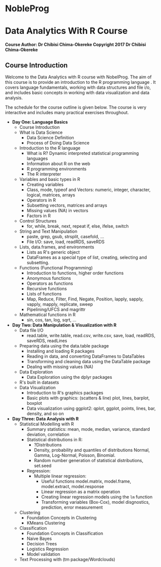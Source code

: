 # NobleProg

# Data Analytics With R Course

**Course Author: Dr Chibisi Chima-Okereke
Copyright 2017 Dr Chibisi Chima-Okereke**

## Course Introduction

Welcome to the Data Analytics with R course with NobelProg. The aim of this course is to provide an introduction to the R programming language . It covers language fundamentals, working with data structures and file i/o, and includes basic concepts in working with data visualization and data analysis.

The schedule for the course outline is given below. The course is very interactive and includes many practical exercises throughout.

* **Day One: Language Basics**
    * Course Introduction
    * What is Data Science
        * Data Science Definition
        * Process of Doing Data Science
    * Introduction to the R language
        * What is R? Dynamic interpreted statistical programming languages
        * Information about R on the web
        * R programming environments
        * The R interpreter
    * Variables and basic types in R
        * Creating variables
        * Class, mode, typeof and Vectors: numeric, integer, character, logical, matrices, arrays
        * Operators in R
        * Subsetting vectors, matrices and arrays
        * Missing values (NA) in vectors
        * Factors in R
    * Control Structures
        * for, while, break, next, repeat if, else, ifelse, switch
    * String and Text Manipulation
        * paste, grep, gsub, strsplit, casefold, ...
        * File I/O: save, load, readRDS, saveRDS
    * Lists, data.frames, and environments
        * Lists as R's generic object
        * DataFrames as a special type of list, creating, selecting and subsetting.
    * Functions (Functional Programming)
        * Introduction to functions, higher order functions
        * Anonymous functions
        * Operators as functions
        * Recursive functions
        * Lists of functions
        * Map, Reduce, Filter, Find, Negate, Position, lapply, sapply, vapply, mapply, replicate, sweep
        * Pipelining/UFCS and magrittr
    * Mathematical functions in R
        * sin, cos, tan, log, sqrt, ...
* **Day Two: Data Manipulation & Visualization with R**
    * Data file I/O
        * read.table, write.table, read.csv, write.csv, save, load, readRDS, saveRDS, readLines
    * Preparing data using the data.table package
        * Installing and loading R packages
        * Reading in data, and converting DataFrames to DataTables
        * Transforming and cleaning data using the DataTable package
        * Dealing with missing values (NA)
    * Data Exploration
        * Data Exploration using the dplyr packages
    * R's built in datasets
    * Data Visualization
        * Introduction to R's graphics packages
        * Basic plots with graphics: (scatters & line) plot, lines, barplot, boxplot
        * Data visualization using ggplot2: qplot, ggplot, points, lines, bar, density, and so on
* **Day Three: Data Analysis with R**
    * Statistical Modelling with R
        * Summary statistics: mean, mode, median, variance, standard deviation, correlation
        * Statistical distributions in R:
            * ?Distributions
            * Density, probability and quantiles of distributions Normal, Gamma, Log-Normal, Poisson, Binomial.
            * Random number generation of statistical distributions, set.seed
        * Regression:
            * Multiple linear regression:
                * Useful functions model.matrix, model.frame, model.extract, model.response
                * Linear regression as a matrix operation
                * Creating linear regression models using the `lm` function
                * Transforming variables (Box-Cox), model disgnostics, prediction, error measurement
    * Clustering
        * Foundation Concepts in Clustering
        * KMeans Clustering
    * Classification
        * Foundation Concepts in Classification
        * Naive Bayes
        * Decision Trees
        * Logistics Regression
        * Model validation
    * Text Processing with (tm package/Wordclouds)
